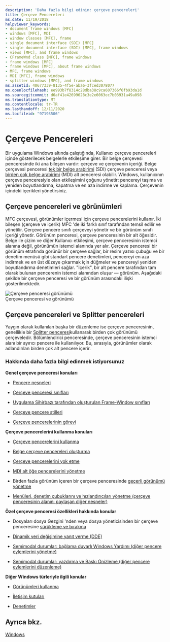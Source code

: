```yaml
---
description: 'Daha fazla bilgi edinin: çerçeve pencereleri'
title: Çerçeve Pencereleri
ms.date: 11/19/2018
helpviewer_keywords:
- document frame windows [MFC]
- windows [MFC], MDI
- window classes [MFC], frame
- single document interface (SDI) [MFC]
- single document interface (SDI) [MFC], frame windows
- views [MFC], and frame windows
- CFrameWnd class [MFC], frame windows
- frame windows [MFC]
- frame windows [MFC], about frame windows
- MFC, frame windows
- MDI [MFC], frame windows
- splitter windows [MFC], and frame windows
ms.assetid: 40677339-8135-4f5e-aba6-3fced3078077
ms.openlocfilehash: ee993b7f8314c28dba38c9ca607366f6fb93da1d
ms.sourcegitcommit: d6af41e42699628c3e2e6063ec7b03931a49a098
ms.translationtype: MT
ms.contentlocale: tr-TR
ms.lasthandoff: 12/11/2020
ms.locfileid: "97193506"
---
```

# <a name="frame-windows"></a>Çerçeve Pencereleri

Bir uygulama Windows altında çalıştığında, Kullanıcı çerçeve pencereleri içinde gösterilecek belgelerle etkileşime girer. Bir belge çerçevesi penceresinde iki ana bileşen vardır: çerçeve ve çerçevenin içeriği. Belge çerçevesi penceresi [tek bir belge arabirimi](sdi-and-mdi.md) (SDI) çerçeve penceresi veya [birden çok belge arabirimi](sdi-and-mdi.md) (MDI) alt penceresi olabilir. Windows, kullanıcının çerçeve penceresiyle olan etkileşimini çoğunu yönetir: pencereyi taşıma ve yeniden boyutlandırma, kapatma ve en aza indirme ve kaplama. Çerçevenin içindeki içerikleri yönetirsiniz.

## <a name="frame-windows-and-views"></a>Çerçeve pencereleri ve görünümleri

MFC çerçevesi, görünümler içermesi için çerçeve pencerelerini kullanır. İki bileşen (çerçeve ve içerik) MFC 'de iki farklı sınıf tarafından temsil edilir ve yönetilir. Çerçeve pencere sınıfı çerçeveyi yönetir ve bir görünüm sınıfı içeriği yönetir. Görünüm penceresi, çerçeve penceresinin bir alt öğesidir. Belge ile çizim ve diğer Kullanıcı etkileşimi, çerçeve penceresinin istemci alanına değil, görünümün istemci alanında yer alır. Çerçeve penceresi bir görünüm etrafında görünür bir çerçeve sağlar, bir resim yazısı çubuğu ve bir denetim menüsü gibi standart pencere denetimleri, pencereyi en aza indirmek ve en üst düzeye çıkarmak için düğmeler ve pencereyi yeniden boyutlandırma denetimleri sağlar. "İçerik", bir alt pencere tarafından tam olarak bulunan pencerenin istemci alanından oluşur — görünüm. Aşağıdaki şekilde bir çerçeve penceresi ve bir görünüm arasındaki ilişki gösterilmektedir.

![Çerçeve penceresi görünümü](../mfc/media/vc37fx1.gif "Çerçeve penceresi görünümü") <br/>
Çerçeve penceresi ve görünümü

## <a name="frame-windows-and-splitter-windows"></a>Çerçeve pencereleri ve Splitter pencereleri

Yaygın olarak kullanılan başka bir düzenleme ise çerçeve penceresinin, genellikle bir [Splitter penceresi](multiple-document-types-views-and-frame-windows.md)kullanarak birden çok görünümü çerçeveledir. Bölümlendirici penceresinde, çerçeve penceresinin istemci alanı bir ayırıcı pencere ile kullanılıyor. Bu, sırasıyla, görünümler olarak adlandırılan birden çok alt pencere içerir.

### <a name="what-do-you-want-to-know-more-about"></a>Hakkında daha fazla bilgi edinmek istiyorsunuz

**Genel çerçeve penceresi konuları**

- [Pencere nesneleri](window-objects.md)

- [Çerçeve penceresi sınıfları](frame-window-classes.md)

- [Uygulama Sihirbazı tarafından oluşturulan Frame-Window sınıfları](frame-window-classes-created-by-the-application-wizard.md)

- [Çerçeve pencere stilleri](frame-window-styles-cpp.md)

- [Çerçeve pencerelerinin görevi](what-frame-windows-do.md)

**Çerçeve pencerelerini kullanma konuları**

- [Çerçeve pencerelerini kullanma](using-frame-windows.md)

- [Belge çerçeve pencereleri oluşturma](creating-document-frame-windows.md)

- [Çerçeve pencerelerini yok etme](destroying-frame-windows.md)

- [MDI alt öğe pencerelerini yönetme](managing-mdi-child-windows.md)

- Birden fazla görünüm içeren bir çerçeve penceresinde [geçerli görünümü yönetme](managing-the-current-view.md)

- [Menüleri, denetim çubuklarını ve hızlandırıcıları yönetme (çerçeve penceresinin alanını paylaşan diğer nesneler)](managing-menus-control-bars-and-accelerators.md)

**Özel çerçeve penceresi özellikleri hakkında konular**

- Dosyaları dosya Gezgini 'nden veya dosya yöneticisinden bir çerçeve penceresine [sürükleme ve bırakma](dragging-and-dropping-files-in-a-frame-window.md)

- [Dinamik veri değişimine yanıt verme (DDE)](responding-to-dynamic-data-exchange-dde.md)

- [Semimodal durumlar: bağlama duyarlı Windows Yardımı (diğer pencere eylemlerini yönetme)](orchestrating-other-window-actions.md)

- [Semimodal durumlar: yazdırma ve Baskı Önizleme (diğer pencere eylemlerini düzenleme)](orchestrating-other-window-actions.md)

**Diğer Windows türleriyle ilgili konular**

- [Görünümleri kullanma](using-views.md)

- [İletişim kutuları](dialog-boxes.md)

- [Denetimler](controls-mfc.md)

## <a name="see-also"></a>Ayrıca bkz.

[Windows](windows.md)
